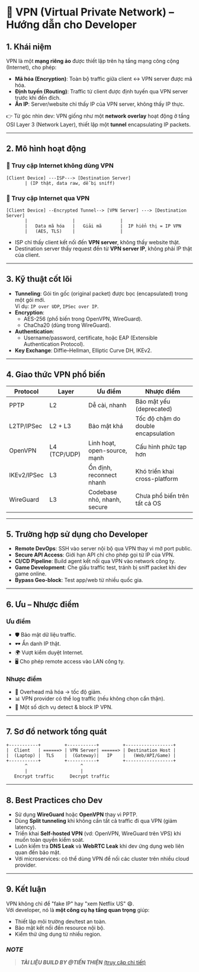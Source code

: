 # 🔐 VPN (Virtual Private Network) – Hướng dẫn cho Developer

## 1. Khái niệm
VPN là một **mạng riêng ảo** được thiết lập trên hạ tầng mạng công cộng (Internet), cho phép:
- **Mã hóa (Encryption)**: Toàn bộ traffic giữa client ↔ VPN server được mã hóa.
- **Định tuyến (Routing)**: Traffic từ client được định tuyến qua VPN server trước khi đến đích.
- **Ẩn IP**: Server/website chỉ thấy IP của VPN server, không thấy IP thực.

👉 Từ góc nhìn dev: VPN giống như một **network overlay** hoạt động ở tầng OSI Layer 3 (Network Layer), thiết lập một **tunnel** encapsulating IP packets.

---

## 2. Mô hình hoạt động

### 🔹 Truy cập Internet không dùng VPN
```ascii
[Client Device] ---ISP---> [Destination Server]
       | (IP thật, data raw, dễ bị sniff)
```

### 🔹 Truy cập Internet qua VPN
```ascii
[Client Device] --Encrypted Tunnel--> [VPN Server] ---> [Destination Server]
       |                 |                 |
       |   Data mã hóa   |   Giải mã       |  IP hiển thị = IP VPN
       |   (AES, TLS)    |                 |
```

- ISP chỉ thấy client kết nối đến **VPN server**, không thấy website thật.
- Destination server thấy request đến từ **VPN server IP**, không phải IP thật của client.

---

## 3. Kỹ thuật cốt lõi
- **Tunneling**: Gói tin gốc (original packet) được bọc (encapsulated) trong một gói mới.  
  Ví dụ: `IP over UDP`, `IPSec over IP`.
- **Encryption**: 
  - AES-256 (phổ biến trong OpenVPN, WireGuard).
  - ChaCha20 (dùng trong WireGuard).
- **Authentication**:  
  - Username/password, certificate, hoặc EAP (Extensible Authentication Protocol).
- **Key Exchange**: Diffie–Hellman, Elliptic Curve DH, IKEv2.

---

## 4. Giao thức VPN phổ biến
| Protocol | Layer | Ưu điểm | Nhược điểm |
|----------|-------|---------|------------|
| PPTP | L2 | Dễ cài, nhanh | Bảo mật yếu (deprecated) |
| L2TP/IPSec | L2 + L3 | Bảo mật khá | Tốc độ chậm do double encapsulation |
| OpenVPN | L4 (TCP/UDP) | Linh hoạt, open-source, mạnh | Cấu hình phức tạp hơn |
| IKEv2/IPSec | L3 | Ổn định, reconnect nhanh | Khó triển khai cross-platform |
| WireGuard | L3 | Codebase nhỏ, nhanh, secure | Chưa phổ biến trên tất cả OS |

---

## 5. Trường hợp sử dụng cho Developer
- **Remote DevOps**: SSH vào server nội bộ qua VPN thay vì mở port public.
- **Secure API Access**: Giới hạn API chỉ cho phép gọi từ IP của VPN.
- **CI/CD Pipeline**: Build agent kết nối qua VPN vào network công ty.
- **Game Development**: Che giấu traffic test, tránh bị sniff packet khi dev game online.
- **Bypass Geo-block**: Test app/web từ nhiều quốc gia.

---

## 6. Ưu – Nhược điểm

### Ưu điểm
- 🛡️ Bảo mật dữ liệu traffic.
- 🕶️ Ẩn danh IP thật.
- 🌍 Vượt kiểm duyệt Internet.
- 🖥️ Cho phép remote access vào LAN công ty.

### Nhược điểm
- 🐌 Overhead mã hóa → tốc độ giảm.
- 📊 VPN provider có thể log traffic (nếu không chọn cẩn thận).
- 🚫 Một số dịch vụ detect & block IP VPN.

---

## 7. Sơ đồ network tổng quát

```ascii
+-----------+         +-----------+         +------------------+
|  Client   | ======> | VPN Server| ======> | Destination Host |
|  (Laptop) |  TLS    |  (Gateway)|   IP    |   (Web/API/Game) |
+-----------+         +-----------+         +------------------+
       ^                    ^
       |                    |
   Encrypt traffic      Decrypt traffic
```

---

## 8. Best Practices cho Dev
- Sử dụng **WireGuard** hoặc **OpenVPN** thay vì PPTP.
- Dùng **Split tunneling** khi không cần tất cả traffic đi qua VPN (giảm latency).
- Triển khai **Self-hosted VPN** (vd: OpenVPN, WireGuard trên VPS) khi muốn toàn quyền kiểm soát.
- Luôn kiểm tra **DNS Leak** và **WebRTC Leak** khi dev ứng dụng web liên quan đến bảo mật.
- Với microservices: có thể dùng VPN để nối các cluster trên nhiều cloud provider.

---

## 9. Kết luận
VPN không chỉ để "fake IP" hay "xem Netflix US" 😄.  
Với developer, nó là **một công cụ hạ tầng quan trọng** giúp:
- Thiết lập môi trường dev/test an toàn.
- Bảo mật kết nối đến resource nội bộ.
- Kiểm thử ứng dụng từ nhiều region.


### ***NOTE***
> ***TÀI LIỆU BUILD BY @TIẾN THIỆN*** [(truy cập chi tiết)](https://tienthien196.github.io/ecosys.portfolioBNJ/)
